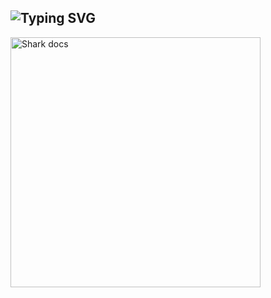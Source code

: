 ## ![Typing SVG](https://readme-typing-svg.herokuapp.com?font=Rockstar-ExtraBold&color=F33A6A&lines=welcome+To+Dark+Rush++Official.)
<img alt="Shark docs" height="400" src="https://i.imgur.com/fjI1fbR.jpg">
